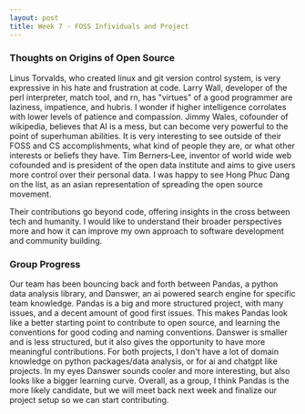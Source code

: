 ```yaml
---
layout: post
title: Week 7 - FOSS Infividuals and Project
---
```


<!-- 
what are your thoughts origins of free/open source and the people who worked and still work in free/open source
comment on the progress your group made this week: did you pick your project yet? did you narrow down the list of candidates?
-->

### Thoughts on Origins of Open Source

Linus Torvalds, who created linux and git version control system, is very expressive in his hate and frustration at code. Larry Wall, developer of the perl interpreter, match tool, and rn, has "virtues" of a good programmer are laziness, impatience, and hubris. I wonder if higher intelligence corrolates with lower levels of patience and compassion. Jimmy Wales, cofounder of wikipedia, believes that AI is a mess, but can become very powerful to the point of superhuman abilities. It is very interesting to see outside of their FOSS and CS accomplishments, what kind of people they are, or what other interests or beliefs they have. Tim Berners‐Lee, inventor of world wide web cofounded and is president of the open data institute and aims to give users more control over their personal data. I was happy to see Hong Phuc Dang on the list, as an asian representation of spreading the open source movement.
<!--more-->
Their contributions go beyond code, offering insights in the cross between tech and humanity. I would like to understand their broader perspectives more and how it can improve my own approach to software development and community building.

### Group Progress 

Our team has been bouncing back and forth between Pandas, a python data analysis library, and Danswer, an ai powered search engine for specific team knowledge. Pandas is a big and more structured project, with many issues, and a decent amount of good first issues. This makes Pandas look like a better starting point to contribute to open source, and learning the conventions for good coding and naming conventions. Danswer is smaller and is less structured, but it also gives the opportunity to have more meaningful contributions. For both projects, I don't have a lot of domain knowledge on python packages/data analysis, or for ai and chatgpt like projects. In my eyes Danswer sounds cooler and more interesting, but also looks like a bigger learning curve. Overall, as a group, I think Pandas is the more likely candidate, but we will meet back next week and finalize our project setup so we can start contributing. 

